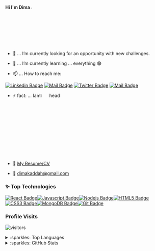 #### Hi I'm Dima <img src="https://user-images.githubusercontent.com/1303154/88677602-1635ba80-d120-11ea-84d8-d263ba5fc3c0.gif" width="3%" alt="hi"> 




- 🔭 ... I’m currently looking for an opportunity with new challenges.


- 🌱 ... I’m currently learning ... everything :grin: 




- 📫 ... How to reach me:


[![Linkedin Badge](https://img.shields.io/badge/-DimaKaddah-0e76a8?style=flat&labelColor=0e76a8&logo=linkedin&logoColor=white)](https://www.linkedin.com/in/dima-kaddah/) 
[![Mail Badge](https://img.shields.io/badge/-@dima_mdb-e84393?style=flat&labelColor=e84393&logo=instagram&logoColor=white)](https://www.instagram.com/dima_mdb/)
[![Twitter Badge](https://img.shields.io/badge/-@DimaMDB-1ca0f1?style=flat&labelColor=1ca0f1&logo=twitter&logoColor=white&link=https://twitter.com/DimaMDB)](https://twitter.com/DimaMDB)
[![Mail Badge](https://img.shields.io/badge/-dimaKaddah-c0392b?style=flat&labelColor=c0392b&logo=gmail&logoColor=white)](mailto:dimakaddah@gmail.com)


- :zap: fact: ... Iam<img src="https://media.giphy.com/media/TexySKeea70FlT4T9A/giphy.gif" width="5%" alt="metal">  head 


- :paperclip: [My Resume/CV](https://docs.google.com/presentation/d/1bq0L2gDCnihdg3Htnf1a1jXYX5_2JHZ7Tf2HwrH3n8M/edit?usp=sharing)

- :email: dimakaddah@gmail.com


### :sparkles: Top Technologies

[![React Badge](https://img.shields.io/badge/-React-61DBFB?style=for-the-badge&labelColor=black&logo=react&logoColor=61DBFB)](#)[![Javascript Badge](https://img.shields.io/badge/-Javascript-F0DB4F?style=for-the-badge&labelColor=black&logo=javascript&logoColor=F0DB4F)](#)[![Nodejs Badge](https://img.shields.io/badge/-Nodejs-3C873A?style=for-the-badge&labelColor=black&logo=node.js&logoColor=3C873A)](#)[![HTML5 Badge](https://img.shields.io/badge/-HTML5-red?style=for-the-badge&labelColor=black&logo=HTML5&logoColor=red)](#)[![CSS3 Badge](https://img.shields.io/badge/-CSS3-blue?style=for-the-badge&labelColor=black&logo=CSS3&logoColor=blue)](#)[![MongoDB Badge](https://img.shields.io/badge/-MongoDB-mongoDB?style=for-the-badge&labelColor=black&logo=MongoDB&logoColor=green)](#)[![Git Badge](https://img.shields.io/badge/-Git-red?style=for-the-badge&labelColor=black&logo=Git&logoColor=red)](#)

### Profile Visits
![visitors](https://visitor-badge.glitch.me/badge?page_id=Dima-Kaddah.Dima-Kaddah.1)

<details>
<summary>  
:sparkles: Top Languages
</summary>

[![Top Langs](https://github-readme-stats.vercel.app/api/top-langs/?username=Dima-Kaddah&layout=compact)](https://github.com/Dima-Kaddah/github-readme-stats)
</details>

<details>
<summary>  
  :sparkles: GitHub Stats
</summary>

![Anurag's github stats](https://github-readme-stats.vercel.app/api?username=Dima-Kaddah&count_private=true&hide=contribs,prs&theme=tokyonight)

</details>


